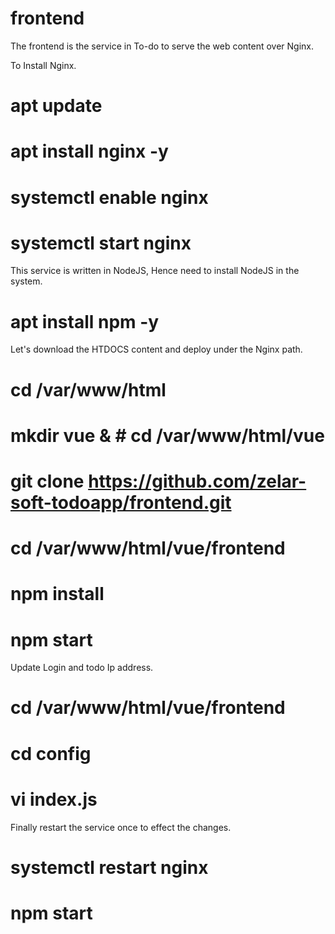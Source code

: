 # frontend

The frontend is the service in To-do to serve the web content over Nginx.

To Install Nginx.
# apt update
# apt install nginx -y
# systemctl enable nginx
# systemctl start nginx

This service is written in NodeJS, Hence need to install NodeJS in the system.
# apt install npm -y

Let's download the HTDOCS content and deploy under the Nginx path.
# cd /var/www/html
# mkdir vue & # cd /var/www/html/vue
# git clone https://github.com/zelar-soft-todoapp/frontend.git
# cd /var/www/html/vue/frontend
# npm install
# npm start

Update Login and todo Ip address.
# cd /var/www/html/vue/frontend
# cd config
# vi index.js

Finally restart the service once to effect the changes.
# systemctl restart nginx
# npm start
